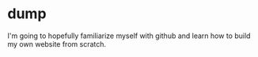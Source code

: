 # dump
I'm going to hopefully familiarize myself with github and learn how to build my own website from scratch.

